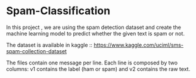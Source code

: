 # Spam-Classification
In this project , we are using the spam detection dataset and create the machine learning model to predict whether the given text is spam or not.

The dataset is available in kaggle ::
https://www.kaggle.com/uciml/sms-spam-collection-dataset

The files contain one message per line. Each line is composed by two columns: v1 contains the label (ham or spam) and v2 contains the raw text.

